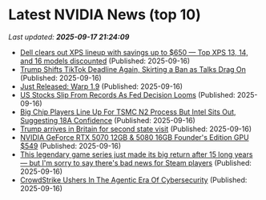 # Latest NVIDIA News (top 10)
_Last updated: **2025-09-17 21:24:09**_

- [Dell clears out XPS lineup with savings up to $650 — Top XPS 13, 14, and 16 models discounted](https://www.windowscentral.com/hardware/dell/dell-xps-clearance-sale-limited-time) (Published: 2025-09-16)
- [Trump Shifts TikTok Deadline Again, Skirting a Ban as Talks Drag On](https://www.cnet.com/news/social-media/trump-shifts-tiktok-deadline-again-skirting-a-ban-as-talks-drag-on/) (Published: 2025-09-16)
- [Just Released: Warp 1.9](https://github.com/NVIDIA/warp/releases/tag/v1.9.0#new_tab) (Published: 2025-09-16)
- [US Stocks Slip From Records As Fed Decision Looms](https://www.ibtimes.com/us-stocks-slip-records-fed-decision-looms-3783552) (Published: 2025-09-16)
- [Big Chip Players Line Up For TSMC N2 Process But Intel Sits Out, Suggesting 18A Confidence](https://hothardware.com/news/big-chip-players-tsmc-n2-intel-sits-out) (Published: 2025-09-16)
- [Trump arrives in Britain for second state visit](https://www.channelnewsasia.com/world/trump-arrives-in-britain-second-state-visit-5352841) (Published: 2025-09-16)
- [NVIDIA GeForce RTX 5070 12GB & 5080 16GB Founder's Edition GPU $549](https://slickdeals.net/f/18609772-nvidia-geforce-rtx-5070-12gb-5080-16gb-founder-s-edition-gpu-549) (Published: 2025-09-16)
- [This legendary game series just made its big return after 15 long years — but I'm sorry to say there's bad news for Steam players](https://www.windowscentral.com/gaming/this-legendary-game-series-just-made-its-big-return-after-15-long-years-but-im-sorry-to-say-theres-bad-news-for-steam-players) (Published: 2025-09-16)
- [CrowdStrike Ushers In The Agentic Era Of Cybersecurity](https://www.forbes.com/sites/tonybradley/2025/09/16/crowdstrike-ushers-in-the-agentic-era-of-cybersecurity/) (Published: 2025-09-16)
